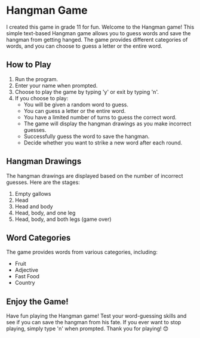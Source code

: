 # Hangman Game

I created this game in grade 11 for fun.
Welcome to the Hangman game! This simple text-based Hangman game allows you to guess words and save the hangman from getting hanged. The game provides different categories of words, and you can choose to guess a letter or the entire word.

## How to Play

1. Run the program.
2. Enter your name when prompted.
3. Choose to play the game by typing 'y' or exit by typing 'n'.
4. If you choose to play:
   - You will be given a random word to guess.
   - You can guess a letter or the entire word.
   - You have a limited number of turns to guess the correct word.
   - The game will display the hangman drawings as you make incorrect guesses.
   - Successfully guess the word to save the hangman.
   - Decide whether you want to strike a new word after each round.

## Hangman Drawings

The hangman drawings are displayed based on the number of incorrect guesses. Here are the stages:

1. Empty gallows
2. Head
3. Head and body
4. Head, body, and one leg
5. Head, body, and both legs (game over)

## Word Categories

The game provides words from various categories, including:
- Fruit
- Adjective
- Fast Food
- Country

## Enjoy the Game!

Have fun playing the Hangman game! Test your word-guessing skills and see if you can save the hangman from his fate. If you ever want to stop playing, simply type 'n' when prompted. Thank you for playing! 😊
